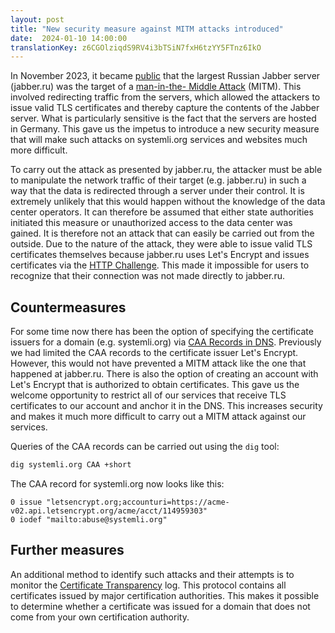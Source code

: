 ```yaml
---
layout: post
title: "New security measure against MITM attacks introduced"
date:  2024-01-10 14:00:00
translationKey: z6CGOlziqdS9RV4i3bTSiN7fxH6tzYY5FTnz6IkO
---
```


In November 2023, it became [public](https://notes.valdikss.org.ru/jabber.ru-mitm/) that the largest Russian Jabber server (jabber.ru) was the target of a [man-in-the- Middle Attack](https://en.wikipedia.org/wiki/Man-in-the-middle_attack) (MITM). This involved redirecting traffic from the servers, which allowed the attackers to issue valid TLS certificates and thereby capture the contents of the Jabber server. What is particularly sensitive is the fact that the servers are hosted in Germany. This gave us the impetus to introduce a new security measure that will make such attacks on systemli.org services and websites much more difficult.<!--more-->

To carry out the attack as presented by jabber.ru, the attacker must be able to manipulate the network traffic of their target (e.g. jabber.ru) in such a way that the data is redirected through a server under their control. It is extremely unlikely that this would happen without the knowledge of the data center operators. It can therefore be assumed that either state authorities initiated this measure or unauthorized access to the data center was gained. It is therefore not an attack that can easily be carried out from the outside. Due to the nature of the attack, they were able to issue valid TLS certificates themselves because jabber.ru uses Let's Encrypt and issues certificates via the [HTTP Challenge](https://letsencrypt.org/docs/challenge-types/#http-01-challenge). This made it impossible for users to recognize that their connection was not made directly to jabber.ru.

## Countermeasures

For some time now there has been the option of specifying the certificate issuers for a domain (e.g. systemli.org) via [CAA Records in DNS](https://en.wikipedia.org/wiki/DNS_Certification_Authority_Authorization). Previously we had limited the CAA records to the certificate issuer Let's Encrypt. However, this would not have prevented a MITM attack like the one that happened at jabber.ru. There is also the option of creating an account with Let's Encrypt that is authorized to obtain certificates. This gave us the welcome opportunity to restrict all of our services that receive TLS certificates to our account and anchor it in the DNS. This increases security and makes it much more difficult to carry out a MITM attack against our services.

Queries of the CAA records can be carried out using the `dig` tool:

```bash
dig systemli.org CAA +short
```

The CAA record for systemli.org now looks like this:

```text
0 issue "letsencrypt.org;accounturi=https://acme-v02.api.letsencrypt.org/acme/acct/114959303"
0 iodef "mailto:abuse@systemli.org"
```

## Further measures

An additional method to identify such attacks and their attempts is to monitor the [Certificate Transparency](https://certificate.transparency.dev/) log. This protocol contains all certificates issued by major certification authorities. This makes it possible to determine whether a certificate was issued for a domain that does not come from your own certification authority.
